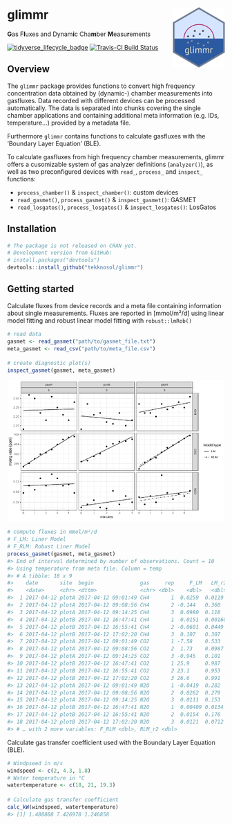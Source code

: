 
<!-- README.md is generated from README.Rmd. Please edit that file -->

# glimmr <a href='https://tekknosol.github.io/glimmr/'><img src='man/figures/logo.png' align="right" height="139" /></a>

**G**as F**l**uxes and Dynam**i**c Cha**m**ber
**M**easu**r**ements

<!-- badges: start -->

[![tidyverse\_lifecycle\_badge](https://img.shields.io/badge/lifecycle-experimental-orange.svg)](https://www.tidyverse.org/lifecycle/#experimental)
[![Travis-CI Build
Status](https://travis-ci.org/tekknosol/glimmr.svg?branch=master)](https://travis-ci.org/tekknosol/glimmr)
<!-- badges: end -->

## Overview

The `glimmr` package provides functions to convert high frequency
concentration data obtained by (dynamic-) chamber measurements into
gasfluxes. Data recorded with different devices can be processed
automatically. The data is separated into chunks covering the single
chamber applications and containing additional meta information
(e.g. IDs, temperature…) provided by a metadata file.

Furthermore `glimmr` contains functions to calculate gasfluxes with the
‘Boundary Layer Equation’ (BLE).

To calculate gasfluxes from high frequency chamber measurements, glimmr
offers a cusomizable system of gas analyzer definitions (`analyzer()`),
as well as two preconfigured devices with `read_`, `process_` and
`inspect_` functions:

  - `process_chamber()` & `inspect_chamber()`: custom devices
  - `read_gasmet()`, `process_gasmet()` & `inspect_gasmet()`: GASMET
  - `read_losgatos()`, `process_losgatos()` & `inspect_losgatos()`:
    LosGatos

## Installation

``` r
# The package is not released on CRAN yet.
# Development version from GitHub:
# install.packages("devtools")
devtools::install_github("tekknosol/glimmr")
```

## Getting started

Calculate fluxes from device records and a meta file containing
information about single measurements. Fluxes are reported in
\[mmol/m²/d\] using linear model fitting and robust linear model
fitting with `robust::lmRob()`

``` r
# read data
gasmet <- read_gasmet("path/to/gasmet_file.txt")
meta_gasmet <- read_csv("path/to/meta_file.csv")

# create diagnostic plot(s)
inspect_gasmet(gasmet, meta_gasmet)
```

![Diagnosis plot](man/figures/diag.png)

``` r
# compute fluxes in mmol/m²/d
# F_LM: Liner Model
# F_RLM: Robust Liner Model
process_gasmet(gasmet, meta_gasmet)
#> End of interval determined by number of observations. Count = 10
#> Using temperature from meta file. Column = temp
#> # A tibble: 18 x 9
#>    date       site  begin               gas     rep     F_LM   LM_r2
#>    <date>     <chr> <dttm>              <chr> <dbl>    <dbl>   <dbl>
#>  1 2017-04-12 plotA 2017-04-12 09:01:49 CH4       1  0.0259  0.0119 
#>  2 2017-04-12 plotA 2017-04-12 09:08:56 CH4       2 -0.144   0.360  
#>  3 2017-04-12 plotA 2017-04-12 09:14:25 CH4       3  0.0980  0.118  
#>  4 2017-04-12 plotB 2017-04-12 16:47:41 CH4       1  0.0151  0.00160
#>  5 2017-04-12 plotB 2017-04-12 16:55:41 CH4       2 -0.0601  0.0449 
#>  6 2017-04-12 plotB 2017-04-12 17:02:20 CH4       3  0.107   0.307  
#>  7 2017-04-12 plotA 2017-04-12 09:01:49 CO2       1 -7.58    0.533  
#>  8 2017-04-12 plotA 2017-04-12 09:08:56 CO2       2  1.73    0.0987 
#>  9 2017-04-12 plotA 2017-04-12 09:14:25 CO2       3 -0.945   0.101  
#> 10 2017-04-12 plotB 2017-04-12 16:47:41 CO2       1 25.9     0.987  
#> 11 2017-04-12 plotB 2017-04-12 16:55:41 CO2       2 23.1     0.953  
#> 12 2017-04-12 plotB 2017-04-12 17:02:20 CO2       3 26.6     0.991  
#> 13 2017-04-12 plotA 2017-04-12 09:01:49 N2O       1 -0.0419  0.282  
#> 14 2017-04-12 plotA 2017-04-12 09:08:56 N2O       2  0.0262  0.279  
#> 15 2017-04-12 plotA 2017-04-12 09:14:25 N2O       3  0.0111  0.153  
#> 16 2017-04-12 plotB 2017-04-12 16:47:41 N2O       1  0.00409 0.0134 
#> 17 2017-04-12 plotB 2017-04-12 16:55:41 N2O       2  0.0154  0.176  
#> 18 2017-04-12 plotB 2017-04-12 17:02:20 N2O       3  0.0121  0.0712 
#> # … with 2 more variables: F_RLM <dbl>, RLM_r2 <dbl>
```

Calculate gas transfer coefficient used with the Boundary Layer Equation
(BLE).

``` r
# Windpseed in m/s
windspeed <- c(2, 4.3, 1.8) 
# Water temperature in °C
watertemperature <- c(18, 21, 19.3) 

# Calculate gas transfer coefficient
calc_kW(windspeed, watertemperature)
#> [1] 1.488888 7.426978 1.246858
```
